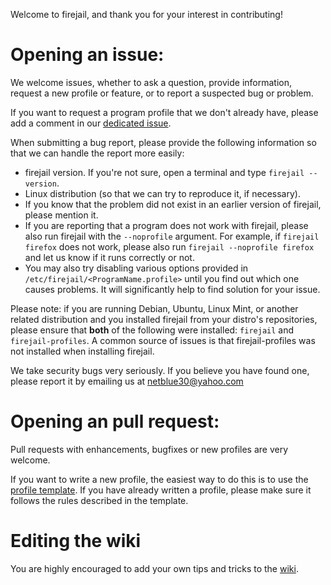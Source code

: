 Welcome to firejail, and thank you for your interest in contributing!

# Opening an issue:
We welcome issues, whether to ask a question, provide information, request a new profile or
feature, or to report a suspected bug or problem.

If you want to request a program profile that we don't already have, please add a comment in
our [dedicated issue](https://github.com/netblue30/firejail/issues/1139).

When submitting a bug report, please provide the following information so that
we can handle the report more easily:
 - firejail version. If you're not sure, open a terminal and type `firejail --version`.
 - Linux distribution (so that we can try to reproduce it, if necessary).
 - If you know that the problem did not exist in an earlier version of firejail, please mention it.
 - If you are reporting that a program does not work with firejail, please also run firejail with
 the `--noprofile` argument.
 For example, if `firejail firefox` does not work, please also run `firejail --noprofile firefox` and
 let us know if it runs correctly or not.
 - You may also try disabling various options provided in `/etc/firejail/<ProgramName.profile>` until you find out which one causes problems. It will significantly help to find solution for your issue.

Please note: if you are running Debian, Ubuntu, Linux Mint, or another related
distribution and you installed firejail from your distro's repositories, please
ensure that **both** of the following were installed:
`firejail` and `firejail-profiles`. A common source of issues is that
firejail-profiles was not installed when installing firejail.

We take security bugs very seriously. If you believe you have found one, please report it by
emailing us at netblue30@yahoo.com

# Opening an pull request:
Pull requests with enhancements, bugfixes or new profiles are very welcome.

If you want to write a new profile, the easiest way to do this is to use the
[profile template](https://github.com/netblue30/firejail/blob/master/etc/templates/profile.template).
If you have already written a profile, please make sure it follows the rules described in the template.

# Editing the wiki

You are highly encouraged to add your own tips and tricks to the [wiki](https://github.com/netblue30/firejail/wiki).
